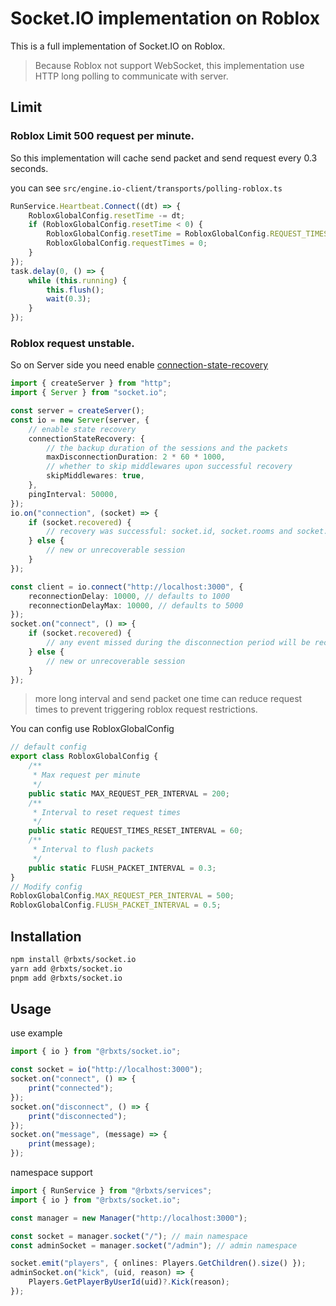 # Socket.IO implementation on Roblox

This is a full implementation of Socket.IO on Roblox.

> Because Roblox not support WebSocket, this implementation use HTTP long polling to communicate with server.

## Limit

### Roblox Limit 500 request per minute.

So this implementation will cache send packet and send request every 0.3 seconds.

you can see `src/engine.io-client/transports/polling-roblox.ts`

```ts
RunService.Heartbeat.Connect((dt) => {
	RobloxGlobalConfig.resetTime -= dt;
	if (RobloxGlobalConfig.resetTime < 0) {
		RobloxGlobalConfig.resetTime = RobloxGlobalConfig.REQUEST_TIMES_RESET_INTERVAL;
		RobloxGlobalConfig.requestTimes = 0;
	}
});
task.delay(0, () => {
	while (this.running) {
		this.flush();
		wait(0.3);
	}
});
```

### Roblox request unstable.

So on Server side you need enable [connection-state-recovery](https://socket.io/docs/v4/connection-state-recovery)

```ts
import { createServer } from "http";
import { Server } from "socket.io";

const server = createServer();
const io = new Server(server, {
	// enable state recovery
	connectionStateRecovery: {
		// the backup duration of the sessions and the packets
		maxDisconnectionDuration: 2 * 60 * 1000,
		// whether to skip middlewares upon successful recovery
		skipMiddlewares: true,
	},
	pingInterval: 50000,
});
io.on("connection", (socket) => {
	if (socket.recovered) {
		// recovery was successful: socket.id, socket.rooms and socket.data were restored
	} else {
		// new or unrecoverable session
	}
});
```

```ts
const client = io.connect("http://localhost:3000", {
	reconnectionDelay: 10000, // defaults to 1000
	reconnectionDelayMax: 10000, // defaults to 5000
});
socket.on("connect", () => {
	if (socket.recovered) {
		// any event missed during the disconnection period will be received now
	} else {
		// new or unrecoverable session
	}
});
```

> more long interval and send packet one time can reduce request times to prevent triggering roblox request restrictions.

You can config use RobloxGlobalConfig

```ts
// default config
export class RobloxGlobalConfig {
	/**
	 * Max request per minute
	 */
	public static MAX_REQUEST_PER_INTERVAL = 200;
	/**
	 * Interval to reset request times
	 */
	public static REQUEST_TIMES_RESET_INTERVAL = 60;
	/**
	 * Interval to flush packets
	 */
	public static FLUSH_PACKET_INTERVAL = 0.3;
}
// Modify config
RobloxGlobalConfig.MAX_REQUEST_PER_INTERVAL = 500;
RobloxGlobalConfig.FLUSH_PACKET_INTERVAL = 0.5;
```

## Installation

```sh
npm install @rbxts/socket.io
yarn add @rbxts/socket.io
pnpm add @rbxts/socket.io
```

## Usage

use example

```ts
import { io } from "@rbxts/socket.io";

const socket = io("http://localhost:3000");
socket.on("connect", () => {
	print("connected");
});
socket.on("disconnect", () => {
	print("disconnected");
});
socket.on("message", (message) => {
	print(message);
});
```

namespace support

```ts
import { RunService } from "@rbxts/services";
import { io } from "@rbxts/socket.io";

const manager = new Manager("http://localhost:3000");

const socket = manager.socket("/"); // main namespace
const adminSocket = manager.socket("/admin"); // admin namespace

socket.emit("players", { onlines: Players.GetChildren().size() });
adminSocket.on("kick", (uid, reason) => {
	Players.GetPlayerByUserId(uid)?.Kick(reason);
});
```
